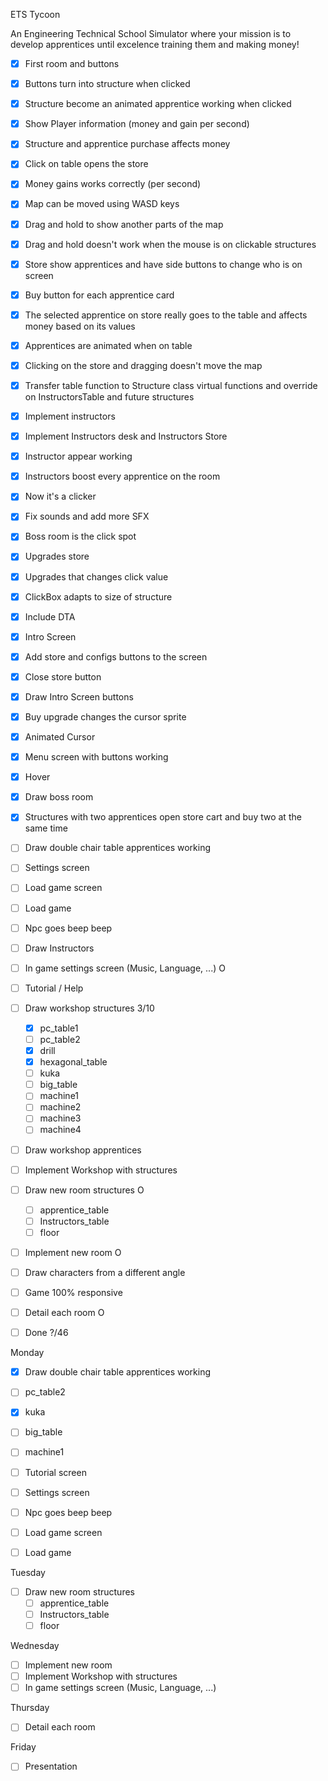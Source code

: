 ETS Tycoon

An Engineering Technical School Simulator where your mission is to develop apprentices until excelence training them and making money!

- [x] First room and buttons
- [x] Buttons turn into structure when clicked
- [x] Structure become an animated apprentice working when clicked
- [x] Show Player information (money and gain per second)
- [x] Structure and apprentice purchase affects money
- [x] Click on table opens the store
- [x] Money gains works correctly (per second)
- [x] Map can be moved using WASD keys
- [x] Drag and hold to show another parts of the map
- [x] Drag and hold doesn't work when the mouse is on clickable structures
- [x] Store show apprentices and have side buttons to change who is on screen
- [x] Buy button for each apprentice card
- [x] The selected apprentice on store really goes to the table and affects money based on its values
- [x] Apprentices are animated when on table
- [x] Clicking on the store and dragging doesn't move the map
- [x] Transfer table function to Structure class virtual functions and override on InstructorsTable and future structures
- [x] Implement instructors
- [x] Implement Instructors desk and Instructors Store
- [x] Instructor appear working
- [x] Instructors boost every apprentice on the room
- [x] Now it's a clicker
- [X] Fix sounds and add more SFX 
- [X] Boss room is the click spot
- [X] Upgrades store
- [X] Upgrades that changes click value
- [X] ClickBox adapts to size of structure
- [X] Include DTA
- [X] Intro Screen
- [X] Add store and configs buttons to the screen
- [X] Close store button
- [X] Draw Intro Screen buttons
- [X] Buy upgrade changes the cursor sprite
- [X] Animated Cursor
- [X] Menu screen with buttons working
- [X] Hover
- [x] Draw boss room
- [x] Structures with two apprentices open store cart and buy two at the same time
- [ ] Draw double chair table apprentices working 
- [ ] Settings screen 
- [ ] Load game screen 
- [ ] Load game 
- [ ] Npc goes beep beep 
- [ ] Draw Instructors
- [ ] In game settings screen (Music, Language, ...) O
- [ ] Tutorial / Help
- [ ] Draw workshop structures 3/10
    - [X] pc_table1
    - [ ] pc_table2
    - [X] drill
    - [X] hexagonal_table
    - [ ] kuka
    - [ ] big_table
    - [ ] machine1
    - [ ] machine2
    - [ ] machine3
    - [ ] machine4
- [ ] Draw workshop apprentices
- [ ] Implement Workshop with structures 
- [ ] Draw new room structures O
    - [ ] apprentice_table
    - [ ] Instructors_table
    - [ ] floor
- [ ] Implement new room O
- [ ] Draw characters from a different angle
- [ ] Game 100% responsive
- [ ] Detail each room O

- [ ] Done ?/46


Monday

- [x] Draw double chair table apprentices working 
- [ ] pc_table2
- [x] kuka
- [ ] big_table
- [ ] machine1

- [ ] Tutorial screen
- [ ] Settings screen
- [ ] Npc goes beep beep
- [ ] Load game screen 
- [ ] Load game

Tuesday

- [ ] Draw new room structures
    - [ ] apprentice_table
    - [ ] Instructors_table
    - [ ] floor

Wednesday

- [ ] Implement new room
- [ ] Implement Workshop with structures 
- [ ] In game settings screen (Music, Language, ...)

Thursday

- [ ] Detail each room

Friday

- [ ] Presentation